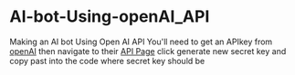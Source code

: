 # AI-bot-Using-openAI_API
Making an AI bot Using Open AI API
You'll need to get an APIkey from [openAI](https://openai.com/) then navigate to their [API Page](https://beta.openai.com/account/api-keys) click generate new secret key and copy past into the code where secret key should be
